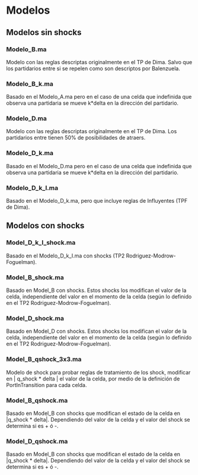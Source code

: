 # Modelos

## Modelos sin shocks

### Modelo_B.ma

Modelo con las reglas descriptas originalmente en el TP de  Dima. Salvo que los partidarios entre si se repelen como son descriptos por Balenzuela.

### Modelo_B_k.ma

Basado en el Modelo_A.ma pero en el caso de una celda que indefinida que observa una partidaria se mueve k*delta en la dirección del partidario.

### Modelo_D.ma

Modelo con las reglas descriptas originalmente en el TP de  Dima. Los partidarios entre tienen 50% de posibilidades de atraers.

### Modelo_D_k.ma
Basado en el Modelo_D.ma pero en el caso de una celda que indefinida que observa una partidaria se mueve k*delta en la dirección del partidario.

### Modelo_D_k_I.ma

Basado en el Modelo_D_k.ma, pero que incluye reglas de Influyentes (TPF de Dima).

## Modelos con shocks

### Model_D_k_I_shock.ma

Basado en el Modelo_D_k_I.ma con shocks (TP2 Rodriguez-Modrow-Foguelman).

### Model_B_shock.ma

Basado en Model_B con shocks. Estos shocks los modifican el valor de la celda, independiente del valor en el momento de la celda (según lo definido en el TP2 Rodriguez-Modrow-Foguelman).

### Model_D_shock.ma

Basado en Model_D con shocks. Estos shocks los modifican el valor de la celda, independiente del valor en el momento de la celda (según lo definido en el TP2 Rodriguez-Modrow-Foguelman).

### Model_B_qshock_3x3.ma

Modelo de shock para probar reglas de tratamiento de los shock, modificar en | q_shock * delta | el valor de la celda, por medio de la definición de PortInTransition para cada celda.

### Model_B_qshock.ma

Basado en Model_B con shocks que modifican el estado de la celda en |q_shock * delta|. Dependiendo del valor de la celda y el valor del shock se determina si es + ó -.

### Model_D_qshock.ma

Basado en Model_B con shocks que modifican el estado de la celda en |q_shock * delta|. Dependiendo del valor de la celda y el valor del shock se determina si es + ó -.

